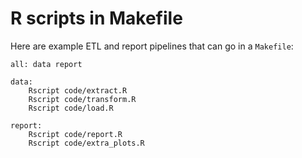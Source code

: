# R scripts in Makefile


Here are example ETL and report pipelines that can go in a `Makefile`:

```Make
all: data report

data:
    Rscript code/extract.R
    Rscript code/transform.R
    Rscript code/load.R

report:
    Rscript code/report.R
    Rscript code/extra_plots.R

```
